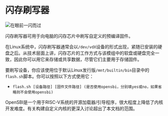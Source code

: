 # 闪存刷写器
![在眼前一闪而过](block:oc2r:flash_memory_flasher)

闪存刷写器可用于向电脑的闪存芯片中刷写自定义的预编译固件。

在Linux系统中，闪存刷写器通常会以`/dev/vdX`设备的形式出现，紧随已安装的硬盘之后。从技术层面上讲，闪存芯片的工作方式与该模组中的软盘或硬盘完全一致，因此你可以用它来存储或共享数据，尽管它们主要用于存储固件。

要刷写设备，你应该使用位于默认Linux发行版`/mnt/builtin/bin`目录中的`flash.sh`脚本。你可以按照以下方式使用它：

- `flash.sh [设备路径] [固件文件路径] (是否使用opensbi，分别填yes或no，如果省略则不会使用opensbi)`

OpenSBI是一个用于RISC-V系统的开源加载器/引导程序，很大程度上降低了内核开发难度。有关构建自定义内核的更深入讨论超出了本文档的范围。
